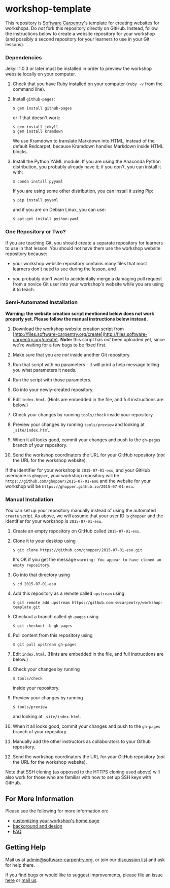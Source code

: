 # workshop-template

This repository is [Software Carpentry](http://software-carpentry.org)'s
template for creating websites for workshops.  Do *not* fork this
repository directly on GitHub.  Instead, follow the instructions below
to create a website repository for your workshop (and possibly a
second repository for your learners to use in your Git lessons).

### Dependencies

Jekyll 1.0.3 or later must be installed in order to preview the workshop
website locally on your computer.

1.  Check that you have Ruby installed on your computer (`ruby -v`
    from the command line).

2. Install `github-pages`:

    ~~~
    $ gem install github-pages
    ~~~

    or if that doesn't work:

    ~~~
    $ gem install jekyll
    $ gem install kramdown
    ~~~

    We use Kramdown to translate Markdown into HTML, instead of the
    default Redcarpet, because Kramdown handles Markdown inside HTML
    blocks.

3.  Install the Python YAML module.  If you are using the Anaconda
    Python distribution, you probably already have it; if you don't,
    you can install it with:

    ~~~
    $ conda install pyyaml
    ~~~

    If you are using some other distribution, you can install it using
    Pip:

    ~~~
    $ pip install pyyaml
    ~~~

    and if you are on Debian Linux, you can use:

    ~~~
    $ apt-get install python-yaml
    ~~~

### One Repository or Two?

If you are teaching Git, you should create a separate repository for
learners to use in that lesson.  You should not have them use the
workshop website repository because:

*   your workshop website repository contains many files that
    most learners don't need to see during the lesson, and

*   you probably don't want to accidentally merge a damaging pull
    request from a novice Git user into your workshop's website while
    you are using it to teach.
          
### Semi-Automated Installation

**Warning: the website creation script mentioned below does not work properly yet.  Please follow the manual instructions below instead.**

1.  Download the workshop website creation script from
    [http://files.software-carpentry.org/create](http://files.software-carpentry.org/create).
    **Note:** this script has *not* been uploaded yet, since we're waiting for a few bugs to be fixed first.

2.  Make sure that you are *not* inside another Git repository.

3.  Run that script with no parameters - it will print a help message telling you what parameters it needs.

4.  Run the script with those parameters.

5.  Go into your newly-created repository.

6.  Edit `index.html`.  (Hints are embedded in the file, and full instructions are below.)

7.  Check your changes by running `tools/check` inside your repository.

8.  Preview your changes by running `tools/preview` and looking at `_site/index.html`.

9.  When it all looks good, commit your changes and push to the `gh-pages` branch of your repository.

10. Send the workshop coordinators the URL for your GitHub repository (*not* the URL for the workshop website).

If the identifier for your workshop is `2015-07-01-esu`, and your
GitHub username is `ghopper`, your workshop repository will be
`https://github.com/ghopper/2015-07-01-esu` and the website for your
workshop will be `https://ghopper.github.io/2015-07-01-esu`.

### Manual Installation

You can set up your repository manually instead of using the automated
`create` script.  As above, we will assume that your user ID is `ghopper` and
the identifier for your workshop is `2015-07-01-esu`.

1.  Create an empty repository on GitHub called `2015-07-01-esu`.

2.  Clone it to your desktop using

    ~~~
    $ git clone https://github.com/ghopper/2015-07-01-esu.git
    ~~~

    It's OK if you get the message
    `warning: You appear to have cloned an empty repository`.

3.  Go into that directory using

    ~~~
    $ cd 2015-07-01-esu
    ~~~

4.  Add this repository as a remote called `upstream` using

    ~~~
    $ git remote add upstream https://github.com:swcarpentry/workshop-template.git
    ~~~

5.  Checkout a branch called `gh-pages` using

    ~~~
    $ git checkout -b gh-pages
    ~~~

6.  Pull content from this repository using

    ~~~
    $ git pull upstream gh-pages
    ~~~

7.  Edit `index.html`. (Hints are embedded in the file, and full instructions
    are below.)

8.  Check your changes by running 

    ~~~
    $ tools/check
    ~~~

    inside your repository.

9.  Preview your changes by running

    ~~~
    $ tools/preview
    ~~~

    and looking at `_site/index.html`.

10. When it all looks good, commit your changes and push to the `gh-pages`
    branch of your repository.

11. Manually add the other instructors as collaborators to your Github
    repository.

12. Send the workshop coordinators the URL for your GitHub repository (*not* the
    URL for the workshop website).

Note that SSH cloning (as opposed to the HTTPS cloning used above)
will also work for those who are familiar with how to set up SSH keys
with GitHub.

## For More Information

Please see the following for more information on:

*   [customizing your workshop's home page](CUSTOMIZATION.md)
*   [background and design](DESIGN.md)
*   [FAQ](FAQ.md)

## Getting Help

Mail us at [admin@software-carpentry.org](mailto:admin@software-carpentry.org),
or join our [discussion list](http://lists.software-carpentry.org/mailman/listinfo/discuss_lists.software-carpentry.org)
and ask for help there.

If you find bugs or would like to suggest improvements,
please file an issue [here](https://github.com/swcarpentry/workshop-template)
or [mail us](mailto:admin@software-carpentry.org).
